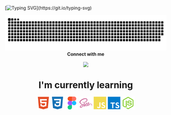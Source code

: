<!--<img width=100% src="https://capsule-render.vercel.app/api?type=waving&color=A5D7E8&height=120&section=header"/>-->

[![Typing SVG](https://readme-typing-svg.herokuapp.com/?color=395B64&size=30&center=true&vCenter=true&width=1000&lines=Ol%C3%A1%2C+eu+sou+o+Alisson+Vitor!!;Estagi%C3%A1rio+na+NTT+como+Software+Development!!)](https://git.io/typing-svg)

<img src="https://github.com/alisson-vml/alisson-vml/blob/output/github-contribution-grid-snake-dark.svg" alt="Snake animation" /> 

<center><b>Connect with me</b></center>
<p align="center">
<a href="https://linkedin.com/in/alissonvitor" target="blank"><img align="center" src="https://img.shields.io/badge/LinkedIn-151515?style=for-the-badge&logo=linkedin&logoColor=4B70F1"/></a>
</p>


<h1 align="center"> I'm currently learning </h1>
<p align="center">
<img height="40" src="https://raw.githubusercontent.com/devicons/devicon/master/icons/html5/html5-plain.svg">
<img height="40" src="https://raw.githubusercontent.com/devicons/devicon/master/icons/css3/css3-plain.svg">
<img height="40" src="https://raw.githubusercontent.com/devicons/devicon/master/icons/figma/figma-original.svg">
<img height="40" src="https://raw.githubusercontent.com/devicons/devicon/master/icons/sass/sass-original.svg">
<img height="40" src="https://raw.githubusercontent.com/devicons/devicon/master/icons/javascript/javascript-plain.svg">
<img height="40" src="https://raw.githubusercontent.com/devicons/devicon/master/icons/typescript/typescript-plain.svg">
<img height="40" src="https://raw.githubusercontent.com/devicons/devicon/master/icons/nodejs/nodejs-original.svg"> 
</p>
